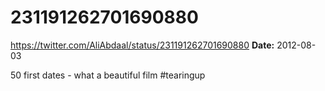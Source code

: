 # 231191262701690880
https://twitter.com/AliAbdaal/status/231191262701690880
**Date:** 2012-08-03

50 first dates - what a beautiful film #tearingup
